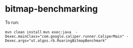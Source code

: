 # bitmap-benchmarking

To run:

`mvn clean install`
`mvn exec:java  -Dexec.mainClass="com.google.caliper.runner.CaliperMain" -Dexec.args="ut.algos.rb.RoaringBitmapBenchmark"`
